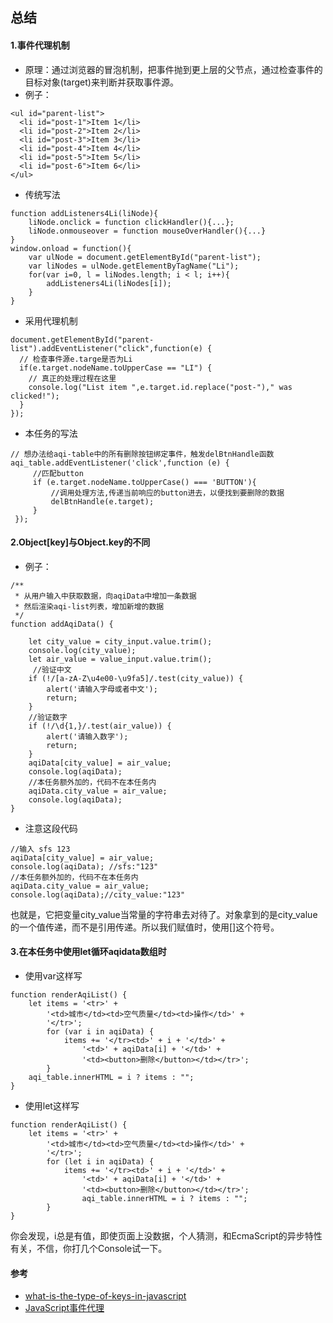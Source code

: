 总结
-----------

#### 1.事件代理机制
- 原理：通过浏览器的冒泡机制，把事件抛到更上层的父节点，通过检查事件的目标对象(target)来判断并获取事件源。
- 例子：
```
<ul id="parent-list">
  <li id="post-1">Item 1</li>
  <li id="post-2">Item 2</li>
  <li id="post-3">Item 3</li>
  <li id="post-4">Item 4</li>
  <li id="post-5">Item 5</li>
  <li id="post-6">Item 6</li>
</ul>
```
- 传统写法  
```
function addListeners4Li(liNode){
    liNode.onclick = function clickHandler(){...};
    liNode.onmouseover = function mouseOverHandler(){...}
}
window.onload = function(){
    var ulNode = document.getElementById("parent-list");
    var liNodes = ulNode.getElementByTagName("Li");
    for(var i=0, l = liNodes.length; i < l; i++){
        addListeners4Li(liNodes[i]);
    }   
}  
```
- 采用代理机制
```
document.getElementById("parent-list").addEventListener("click",function(e) {
  // 检查事件源e.targe是否为Li
  if(e.target.nodeName.toUpperCase == "LI") {
    // 真正的处理过程在这里
    console.log("List item ",e.target.id.replace("post-")," was clicked!");
  }
});
```
- 本任务的写法
```
// 想办法给aqi-table中的所有删除按钮绑定事件，触发delBtnHandle函数
aqi_table.addEventListener('click',function (e) {
     //匹配button
     if (e.target.nodeName.toUpperCase() === 'BUTTON'){
         //调用处理方法,传递当前响应的button进去，以便找到要删除的数据
         delBtnHandle(e.target);
     }
 });
```
#### 2.Object[key]与Object.key的不同
- 例子：
```
/**
 * 从用户输入中获取数据，向aqiData中增加一条数据
 * 然后渲染aqi-list列表，增加新增的数据
 */
function addAqiData() {

    let city_value = city_input.value.trim();
    console.log(city_value);
    let air_value = value_input.value.trim();
     //验证中文
    if (!/[a-zA-Z\u4e00-\u9fa5]/.test(city_value)) {
        alert('请输入字母或者中文');
        return;
    }
    //验证数字
    if (!/\d{1,}/.test(air_value)) {
        alert('请输入数字');
        return;
    }
    aqiData[city_value] = air_value;
    console.log(aqiData);
    //本任务额外加的，代码不在本任务内
    aqiData.city_value = air_value;
    console.log(aqiData);
}
```
- 注意这段代码
```
//输入 sfs 123
aqiData[city_value] = air_value;
console.log(aqiData); //sfs:"123"
//本任务额外加的，代码不在本任务内
aqiData.city_value = air_value;
console.log(aqiData);//city_value:"123"
```
也就是，它把变量city_value当常量的字符串去对待了。对象拿到的是city_value的一个值传递，而不是引用传递。所以我们赋值时，使用[]这个符号。

#### 3.在本任务中使用let循环aqidata数组时
- 使用var这样写
```
function renderAqiList() {
    let items = '<tr>' +
        '<td>城市</td><td>空气质量</td><td>操作</td>' +
        '</tr>';
        for (var i in aqiData) {
            items += '</tr><td>' + i + '</td>' +
                '<td>' + aqiData[i] + '</td>' +
                '<td><button>删除</button></td></tr>';
        }
    aqi_table.innerHTML = i ? items : "";
}
```
- 使用let这样写
```
function renderAqiList() {
    let items = '<tr>' +
        '<td>城市</td><td>空气质量</td><td>操作</td>' +
        '</tr>';
        for (let i in aqiData) {
            items += '</tr><td>' + i + '</td>' +
                '<td>' + aqiData[i] + '</td>' +
                '<td><button>删除</button></td></tr>';
                aqi_table.innerHTML = i ? items : "";
        }
}
```
你会发现，i总是有值，即使页面上没数据，个人猜测，和EcmaScript的异步特性有关，不信，你打几个Console试一下。

#### 参考
- [what-is-the-type-of-keys-in-javascript](http://stackoverflow.com/questions/3608246/what-is-the-type-of-keys-in-javascript)
- [JavaScript事件代理](http://www.cnblogs.com/owenChen/archive/2013/02/18/2915521.html)
